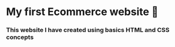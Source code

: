 # My first Ecommerce website 🎊

### This website I have created using basics HTML and CSS concepts

